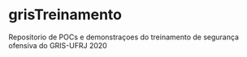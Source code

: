 # grisTreinamento

Repositorio de POCs e demonstraçoes do treinamento de segurança ofensiva do GRIS-UFRJ 2020
